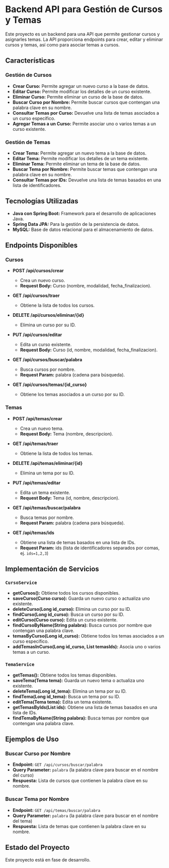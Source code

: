 # Backend API para Gestión de Cursos y Temas

Este proyecto es un backend para una API que permite gestionar cursos y asignarles temas. La API proporciona endpoints para crear, editar y eliminar cursos y temas, así como para asociar temas a cursos.

## Características

### Gestión de Cursos
- **Crear Curso:** Permite agregar un nuevo curso a la base de datos.
- **Editar Curso:** Permite modificar los detalles de un curso existente.
- **Eliminar Curso:** Permite eliminar un curso de la base de datos.
- **Buscar Curso por Nombre:** Permite buscar cursos que contengan una palabra clave en su nombre.
- **Consultar Temas por Curso:** Devuelve una lista de temas asociados a un curso específico.
- **Agregar Temas a un Curso:** Permite asociar uno o varios temas a un curso existente.

### Gestión de Temas
- **Crear Tema:** Permite agregar un nuevo tema a la base de datos.
- **Editar Tema:** Permite modificar los detalles de un tema existente.
- **Eliminar Tema:** Permite eliminar un tema de la base de datos.
- **Buscar Tema por Nombre:** Permite buscar temas que contengan una palabra clave en su nombre.
- **Consultar Temas por IDs:** Devuelve una lista de temas basados en una lista de identificadores.

## Tecnologías Utilizadas
- **Java con Spring Boot:** Framework para el desarrollo de aplicaciones Java.
- **Spring Data JPA:** Para la gestión de la persistencia de datos.
- **MySQL:** Base de datos relacional para el almacenamiento de datos.

## Endpoints Disponibles

### Cursos
- **POST /api/cursos/crear**
  - Crea un nuevo curso.
  - **Request Body:** Curso (nombre, modalidad, fecha_finalizacion).

- **GET /api/cursos/traer**
  - Obtiene la lista de todos los cursos.

- **DELETE /api/cursos/eliminar/{id}**
  - Elimina un curso por su ID.

- **PUT /api/cursos/editar**
  - Edita un curso existente.
  - **Request Body:** Curso (id, nombre, modalidad, fecha_finalizacion).

- **GET /api/cursos/buscar/palabra**
  - Busca cursos por nombre.
  - **Request Param:** palabra (cadena para búsqueda).

- **GET /api/cursos/temas/{id_curso}**
  - Obtiene los temas asociados a un curso por su ID.

### Temas
- **POST /api/temas/crear**
  - Crea un nuevo tema.
  - **Request Body:** Tema (nombre, descripcion).

- **GET /api/temas/traer**
  - Obtiene la lista de todos los temas.

- **DELETE /api/temas/eliminar/{id}**
  - Elimina un tema por su ID.

- **PUT /api/temas/editar**
  - Edita un tema existente.
  - **Request Body:** Tema (id, nombre, descripcion).

- **GET /api/temas/buscar/palabra**
  - Busca temas por nombre.
  - **Request Param:** palabra (cadena para búsqueda).

- **GET /api/temas/ids**
  - Obtiene una lista de temas basados en una lista de IDs.
  - **Request Param:** ids (lista de identificadores separados por comas, ej. `ids=1,2,3`)

## Implementación de Servicios

### `CursoService`
- **getCursos():** Obtiene todos los cursos disponibles.
- **saveCurso(Curso curso):** Guarda un nuevo curso o actualiza uno existente.
- **deleteCurso(Long id_curso):** Elimina un curso por su ID.
- **findCurso(Long id_curso):** Busca un curso por su ID.
- **editCurso(Curso curso):** Edita un curso existente.
- **findCursoByName(String palabra):** Busca cursos por nombre que contengan una palabra clave.
- **temasByCurso(Long id_curso):** Obtiene todos los temas asociados a un curso específico.
- **addTemasInCurso(Long id_curso, List<Long> temasIds):** Asocia uno o varios temas a un curso.

### `TemaService`
- **getTemas():** Obtiene todos los temas disponibles.
- **saveTema(Tema tema):** Guarda un nuevo tema o actualiza uno existente.
- **deleteTema(Long id_tema):** Elimina un tema por su ID.
- **findTema(Long id_tema):** Busca un tema por su ID.
- **editTema(Tema tema):** Edita un tema existente.
- **getTemasByIds(List<Long> ids):** Obtiene una lista de temas basados en una lista de IDs.
- **findTemaByName(String palabra):** Busca temas por nombre que contengan una palabra clave.

## Ejemplos de Uso

### Buscar Curso por Nombre
- **Endpoint:** `GET /api/cursos/buscar/palabra`
- **Query Parameter:** `palabra` (la palabra clave para buscar en el nombre del curso)
- **Respuesta:** Lista de cursos que contienen la palabra clave en su nombre.

### Buscar Tema por Nombre
- **Endpoint:** `GET /api/temas/buscar/palabra`
- **Query Parameter:** `palabra` (la palabra clave para buscar en el nombre del tema)
- **Respuesta:** Lista de temas que contienen la palabra clave en su nombre.

## Estado del Proyecto
Este proyecto está en fase de desarrollo.
